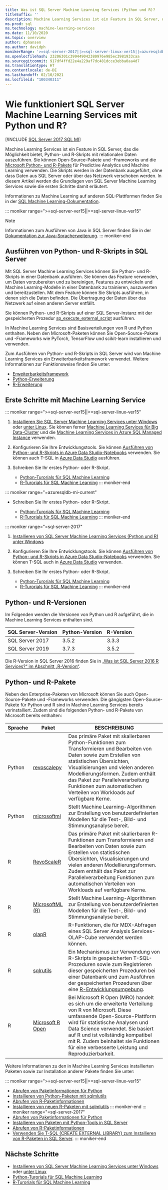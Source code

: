 ```yaml
---
title: Was ist SQL Server Machine Learning Services (Python und R)?
titleSuffix: ''
description: Machine Learning Services ist ein Feature in SQL Server, das die Möglichkeit bietet, Python- und R-Skripts mit relationalen Daten auszuführen. Sie können Open-Source-Pakete und -Frameworks und die Microsoft Python- und R-Pakete für Predictive Analytics und Machine Learning verwenden. Die Skripts werden in der Datenbank ausgeführt, ohne dass Daten aus SQL Server oder über das Netzwerk verschoben werden. In diesem Artikel werden die Grundlagen von SQL Server Machine Learning Services sowie die ersten Schritte damit erläutert.
ms.prod: sql
ms.technology: machine-learning-services
ms.date: 11/10/2020
ms.topic: overview
author: dphansen
ms.author: davidph
monikerRange: '>=sql-server-2017||>=sql-server-linux-ver15||=azuresqldb-mi-current'
ms.openlocfilehash: 23206301c399449042380976e985ec3981933caa
ms.sourcegitcommit: 917df4ffd22e4a229af7dc481dcce3ebba0aa4d7
ms.translationtype: HT
ms.contentlocale: de-DE
ms.lasthandoff: 02/10/2021
ms.locfileid: "100340311"
---
```

# <a name="what-is-sql-server-machine-learning-services-with-python-and-r"></a>Wie funktioniert SQL Server Machine Learning Services mit Python und R?
[!INCLUDE [SQL Server 2017 SQL MI](../includes/applies-to-version/sqlserver2017-asdbmi.md)]

Machine Learning Services ist ein Feature in SQL Server, das die Möglichkeit bietet, Python- und R-Skripts mit relationalen Daten auszuführen. Sie können Open-Source-Pakete und -Frameworks und die [Microsoft Python- und R-Pakete](#packages) für Predictive Analytics und Machine Learning verwenden. Die Skripts werden in der Datenbank ausgeführt, ohne dass Daten aus SQL Server oder über das Netzwerk verschoben werden. In diesem Artikel werden die Grundlagen von SQL Server Machine Learning Services sowie die ersten Schritte damit erläutert.

Informationen zu Machine Learning auf anderen SQL-Plattformen finden Sie in der [SQL Machine Learning-Dokumentation](index.yml).

::: moniker range=">=sql-server-ver15||>=sql-server-linux-ver15"
> [!NOTE]
> Informationen zum Ausführen von Java in SQL Server finden Sie in der [Dokumentation zur Java-Spracherweiterung](../language-extensions/java-overview.md).
::: moniker-end

## <a name="execute-python-and-r-scripts-in-sql-server"></a>Ausführen von Python- und R-Skripts in SQL Server

Mit SQL Server Machine Learning Services können Sie Python- und R-Skripts in einer Datenbank ausführen. Sie können das Feature verwenden, um Daten vorzubereiten und zu bereinigen, Features zu entwickeln und Machine Learning-Modelle in einer Datenbank zu trainieren, auszuwerten und bereitzustellen. Mit dem Feature können Sie Skripts ausführen, in denen sich die Daten befinden. Die Übertragung der Daten über das Netzwerk auf einen anderen Server entfällt.

Sie können Python- und R-Skripts auf einer SQL Server-Instanz mit der gespeicherten Prozedur [sp_execute_external_script](../relational-databases/system-stored-procedures/sp-execute-external-script-transact-sql.md) ausführen.

In Machine Learning Services sind Basisverteilungen von R und Python enthalten. Neben den Microsoft-Paketen können Sie Open-Source-Pakete und -Frameworks wie PyTorch, TensorFlow und scikit-learn installieren und verwenden.

Zum Ausführen von Python- und R-Skripts in SQL Server wird von Machine Learning Services ein Erweiterbarkeitsframework verwendet. Weitere Informationen zur Funktionsweise finden Sie unter:

+ [Erweiterbarkeitsframework](concepts/extensibility-framework.md)
+ [Python-Erweiterung](concepts/extension-python.md)
+ [R-Erweiterung](concepts/extension-r.md)

## <a name="get-started-with-machine-learning-services"></a>Erste Schritte mit Machine Learning Service

::: moniker range=">=sql-server-ver15||>=sql-server-linux-ver15"
1. [Installieren Sie SQL Server Machine Learning Services unter Windows](install/sql-machine-learning-services-windows-install.md) oder [unter Linux](../linux/sql-server-linux-setup-machine-learning.md?toc=/sql/machine-learning/toc.json). Sie können ferner [Machine Learning Services für Big Data-Cluster](../big-data-cluster/machine-learning-services.md) und die [Machine Learning Services in Azure SQL Managed Instance](/azure/azure-sql/managed-instance/machine-learning-services-overview) verwenden.

1. Konfigurieren Sie Ihre Entwicklungstools. Sie können [Ausführen von Python- und R-Skripts in Azure Data Studio-Notebooks](install/sql-machine-learning-azure-data-studio.md) verwenden. Sie können auch T-SQL in [Azure Data Studio](../azure-data-studio/what-is-azure-data-studio.md) ausführen.

1. Schreiben Sie Ihr erstes Python- oder R-Skript.

   + [Python-Turorials für SQL Machine Learning](tutorials/python-tutorials.md)
   + [R-Turorials für SQL Machine Learning](tutorials/r-tutorials.md)
::: moniker-end

::: moniker range="=azuresqldb-mi-current"
+ Schreiben Sie Ihr erstes Python- oder R-Skript.

   + [Python-Turorials für SQL Machine Learning](tutorials/python-tutorials.md)
   + [R-Turorials für SQL Machine Learning](tutorials/r-tutorials.md)
::: moniker-end

::: moniker range="=sql-server-2017"
1. [Installieren von SQL Server Machine Learning Services (Python und R) unter Windows](install/sql-machine-learning-services-windows-install.md)

1. Konfigurieren Sie Ihre Entwicklungstools. Sie können [Ausführen von Python- und R-Skripts in Azure Data Studio-Notebooks](install/sql-machine-learning-azure-data-studio.md) verwenden. Sie können T-SQL auch in [Azure Data Studio](../azure-data-studio/what-is-azure-data-studio.md) verwenden.

1. Schreiben Sie Ihr erstes Python- oder R-Skript.

   + [Python-Turorials für SQL Machine Learning](tutorials/python-tutorials.md)
   + [R-Turorials für SQL Machine Learning](tutorials/r-tutorials.md)
::: moniker-end

<a name="versions"></a>

## <a name="python-and-r-versions"></a>Python- und R-Versionen

Im Folgenden werden die Versionen von Python und R aufgeführt, die in Machine Learning Services enthalten sind.

| SQL Server-Version | Python-Version | R-Version |
|-|-|-|
| SQL Server 2017 | 3.5.2 | 3.3.3 |
| SQL Server 2019 | 3.7.3 | 3.5.2 |

Die R-Version in SQL Server 2016 finden Sie in [„Was ist SQL Server 2016 R Services?“ im Abschnitt „R-Version“](r/sql-server-r-services.md?view=sql-server-2016&preserve-view=true#version).

<a name="packages"></a>

## <a name="python-and-r-packages"></a>Python- und R-Pakete

Neben den Enterprise-Paketen von Microsoft können Sie auch Open-Source-Pakete und -Frameworks verwenden. Die gängigsten Open-Source-Pakete für Python und R sind in Machine Learning Services bereits vorinstalliert. Zudem sind die folgenden Python- und R-Pakete von Microsoft bereits enthalten:

| Sprache | Paket | BESCHREIBUNG |
|-|-|-|
| Python | [revoscalepy](python/ref-py-revoscalepy.md) | Das primäre Paket mit skalierbaren Python-Funktionen zum Transformieren und Bearbeiten von Daten sowie zum Erstellen von statistischen Übersichten, Visualisierungen und vielen anderen Modellierungsformen. Zudem enthält das Paket zur Parallelverarbeitung Funktionen zum automatischen Verteilen von Workloads auf verfügbare Kerne. |
| Python | [microsoftml](python/ref-py-microsoftml.md) | Stellt Machine Learning-Algorithmen zur Erstellung von benutzerdefinierten Modellen für die Text-, Bild- und Stimmungsanalyse bereit. | 
| R | [RevoScaleR](r/ref-r-revoscaler.md) | Das primäre Paket mit skalierbaren R-Funktionen zum Transformieren und Bearbeiten von Daten sowie zum Erstellen von statistischen Übersichten, Visualisierungen und vielen anderen Modellierungsformen. Zudem enthält das Paket zur Parallelverarbeitung Funktionen zum automatischen Verteilen von Workloads auf verfügbare Kerne. |
| R | [MicrosoftML (R)](r/ref-r-microsoftml.md) | Stellt Machine Learning-Algorithmen zur Erstellung von benutzerdefinierten Modellen für die Text-, Bild- und Stimmungsanalyse bereit. |
| R | [olapR](r/ref-r-olapr.md) | R-Funktionen, die für MDX-Abfragen eines SQL Server Analysis Services-OLAP-Cube verwendet werden können. |
| R | [sqlrutils](r/ref-r-sqlrutils.md) | Ein Mechanismus zur Verwendung von R-Skripts in gespeicherten T-SQL-Prozeduren sowie zum Registrieren dieser gespeicherten Prozeduren bei einer Datenbank und zum Ausführen der gespeicherten Prozeduren über eine [R-Entwicklungsumgebung](r/set-up-a-data-science-client.md). |
| R | [Microsoft R Open](https://mran.microsoft.com/rro) | Bei Microsoft R Open (MRO) handelt es sich um die erweiterte Verteilung von R von Microsoft. Diese umfassende Open-Source-Plattform wird für statistische Analysen und Data Science verwendet. Sie basiert auf R und ist vollständig kompatibel mit R. Zudem beinhaltet sie Funktionen für eine verbesserte Leistung und Reproduzierbarkeit. |

Weitere Informationen zu den in Machine Learning Services installierten Paketen sowie zur Installation anderer Pakete finden Sie unter:

::: moniker range=">=sql-server-ver15||>=sql-server-linux-ver15"
+ [Abrufen von Paketinformationen für Python](package-management/python-package-information.md)
+ [Installieren von Python-Paketen mit sqlmlutils](package-management/install-additional-python-packages-on-sql-server.md)
+ [Abrufen von R-Paketinformationen](package-management/r-package-information.md)
+ [Installieren von neuen R-Paketen mit sqlmlutils](package-management/install-additional-r-packages-on-sql-server.md)
::: moniker-end
::: moniker range="=sql-server-2017"
+ [Abrufen von Paketinformationen für Python](package-management/python-package-information.md)
+ [Installieren von Paketen mit Python-Tools in SQL Server](package-management/install-python-packages-standard-tools.md)
+ [Abrufen von R-Paketinformationen](package-management/r-package-information.md)
+ [Verwenden Sie T-SQL (CREATE EXTERNAL LIBRARY) zum Installieren von R-Paketen in SQL Server](package-management/install-r-packages-with-tsql.md).
::: moniker-end

## <a name="next-steps"></a>Nächste Schritte

+ [Installieren von SQL Server Machine Learning Services unter Windows](install/sql-machine-learning-services-windows-install.md) oder [unter Linux](../linux/sql-server-linux-setup-machine-learning.md?toc=/sql/machine-learning/toc.json)
+ [Python-Turorials für SQL Machine Learning](tutorials/python-tutorials.md)
+ [R-Turorials für SQL Machine Learning](tutorials/r-tutorials.md)